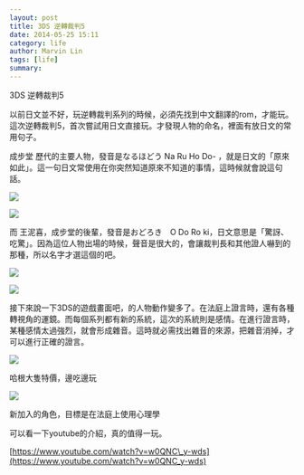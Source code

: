```yaml
---
layout: post
title: 3DS 逆轉裁判5
date: 2014-05-25 15:11
category: life
author: Marvin Lin
tags: [life]
summary: 
---
```


3DS 逆轉裁判5

  

以前日文並不好，玩逆轉裁判系列的時候，必須先找到中文翻譯的rom，才能玩。這次逆轉裁判5，首次嘗試用日文直接玩。才發現人物的命名，裡面有放日文的常用句子。

  

成步堂 歷代的主要人物，發音是なるほどう Na Ru Ho Do\- ，就是日文的「原來如此」。這一句日文常使用在你突然知道原來不知道的事情，這時候就會說這句話。

  

[![](http://2.bp.blogspot.com/-W2ZxzvUZOgU/U4F9XyTIAUI/AAAAAAAACRc/SaHS4mUko1g/s1600/IMG_2213.JPG)](http://2.bp.blogspot.com/-W2ZxzvUZOgU/U4F9XyTIAUI/AAAAAAAACRc/SaHS4mUko1g/s1600/IMG_2213.JPG)

  

[![](http://2.bp.blogspot.com/-5BE08nIR55s/U4F9YrAmFRI/AAAAAAAACRk/9IeCtpXtdjM/s1600/IMG_2214.JPG)](http://2.bp.blogspot.com/-5BE08nIR55s/U4F9YrAmFRI/AAAAAAAACRk/9IeCtpXtdjM/s1600/IMG_2214.JPG)

  

  

而 王泥喜，成步堂的後輩，發音是おどろき　O Do Ro ki，日文意思是「驚訝、吃驚」。因為這位人物出場的時候，聲音是很大的，會讓裁判長和其他證人嚇到的那種，所以名字才選這個的吧。

  

[![](http://3.bp.blogspot.com/-aZiO0ys11d0/U4F9V4ush_I/AAAAAAAACRM/pffR7rcno8c/s1600/IMG_2209.JPG)](http://3.bp.blogspot.com/-aZiO0ys11d0/U4F9V4ush_I/AAAAAAAACRM/pffR7rcno8c/s1600/IMG_2209.JPG)

  

[![](http://3.bp.blogspot.com/-TKpgzub4Tho/U4F9WHoOzFI/AAAAAAAACRI/GBBBuIt-ktQ/s1600/IMG_2210.JPG)](http://3.bp.blogspot.com/-TKpgzub4Tho/U4F9WHoOzFI/AAAAAAAACRI/GBBBuIt-ktQ/s1600/IMG_2210.JPG)

  

接下來說一下3DS的遊戲畫面吧，的人物動作變多了。在法庭上證言時，還有各種轉視角的運鏡。而每個系列都有新的系統，這次的系統則是感情。在進行證言時，某種感情太過強烈，就會形成雜音。這時就必需找出雜音的來源，把雜音消掉，才可以進行正確的證言。

  

[![](http://2.bp.blogspot.com/-GR7qaLTKzaQ/U4F9V8rrF0I/AAAAAAAACRE/qBihZc8Vxg4/s1600/IMG_2211.JPG)](http://2.bp.blogspot.com/-GR7qaLTKzaQ/U4F9V8rrF0I/AAAAAAAACRE/qBihZc8Vxg4/s1600/IMG_2211.JPG)

哈根大隻特價，邊吃邊玩

  

  

  

[![](http://3.bp.blogspot.com/-TpVga0K6BbU/U4F9Xp0EcgI/AAAAAAAACRg/8V4QmM0vF0U/s1600/IMG_2212.JPG)](http://3.bp.blogspot.com/-TpVga0K6BbU/U4F9Xp0EcgI/AAAAAAAACRg/8V4QmM0vF0U/s1600/IMG_2212.JPG)

新加入的角色，目標是在法庭上使用心理學

  

可以看一下youtube的介紹，真的值得一玩。

  

  

  

[https://www.youtube.com/watch?v=w0QNC\_y-wds](https://www.youtube.com/watch?v=w0QNC_y-wds)